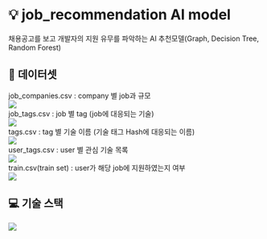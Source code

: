 # :bulb: job_recommendation AI model
채용공고를 보고 개발자의 지원 유무를 파악하는 AI 추천모델(Graph, Decision Tree, Random Forest)

## :floppy_disk: 데이터셋
job_companies.csv : company 별 job과 규모    
<img src="https://user-images.githubusercontent.com/43736669/94919776-fcce3780-04ef-11eb-8217-5b24a8303fef.png">  
job_tags.csv : job 별 tag  (job에 대응되는 기술)  
<img src="https://user-images.githubusercontent.com/43736669/94920971-4f105800-04f2-11eb-8041-37ad4d791527.png">  
tags.csv : tag 별 기술 이름 (기술 태그 Hash에 대응되는 이름)  
<img src ="https://user-images.githubusercontent.com/43736669/94921035-6e0eea00-04f2-11eb-9d67-c31336c783f2.png">  
user_tags.csv : user 별 관심 기술 목록  
<img src ="https://user-images.githubusercontent.com/43736669/94921123-9860a780-04f2-11eb-8d6c-5f192d35c645.png">  
train.csv(train set) : user가 해당 job에 지원하였는지 여부  
<img src ="https://user-images.githubusercontent.com/43736669/94921312-086f2d80-04f3-11eb-8256-c0e9c5cab12a.png">  

## :computer: 기술 스택  
<img src="https://user-images.githubusercontent.com/26294469/60403849-7be20b00-9bdd-11e9-9138-b61ebd71bd9d.png"> 
